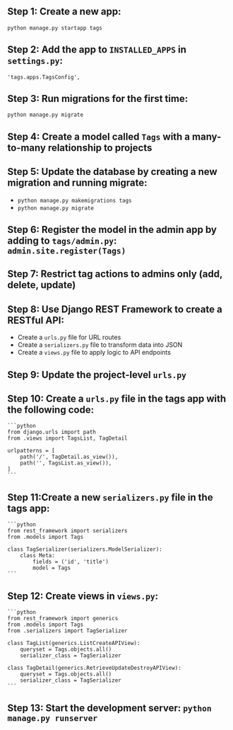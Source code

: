 ## Step 1: Create a new app:

`python manage.py startapp tags`

## Step 2: Add the app to `INSTALLED_APPS` in `settings.py`:

`'tags.apps.TagsConfig',`

## Step 3: Run migrations for the first time:

`python manage.py migrate`

## Step 4: Create a model called `Tags` with a many-to-many relationship to projects

## Step 5: Update the database by creating a new migration and running migrate:

- `python manage.py makemigrations tags`
- `python manage.py migrate`

## Step 6: Register the model in the admin app by adding to `tags/admin.py`: `admin.site.register(Tags)`

## Step 7: Restrict tag actions to admins only (add, delete, update)

## Step 8: Use Django REST Framework to create a RESTful API:

- Create a `urls.py` file for URL routes
- Create a `serializers.py` file to transform data into JSON
- Create a `views.py` file to apply logic to API endpoints

## Step 9: Update the project-level `urls.py`

## Step 10: Create a `urls.py` file in the tags app with the following code:

    ```python
    from django.urls import path
    from .views import TagsList, TagDetail

    urlpatterns = [
        path('/', TagDetail.as_view()),
        path('', TagsList.as_view()),
    ]
    ```

## Step 11:Create a new `serializers.py` file in the tags app:

    ```python
    from rest_framework import serializers
    from .models import Tags

    class TagSerializer(serializers.ModelSerializer):
        class Meta:
            fields = ('id', 'title')
            model = Tags
    ```

## Step 12: Create views in `views.py`:

    ```python
    from rest_framework import generics
    from .models import Tags
    from .serializers import TagSerializer

    class TagList(generics.ListCreateAPIView):
        queryset = Tags.objects.all()
        serializer_class = TagSerializer

    class TagDetail(generics.RetrieveUpdateDestroyAPIView):
        queryset = Tags.objects.all()
        serializer_class = TagSerializer
    ```

## Step 13: Start the development server: `python manage.py runserver`

<!-- ## Step 14: Add permission to let only admins update, add and delete something: `permission_classes = [IsAdminOrReadOnly]` -->
